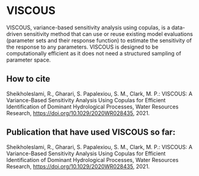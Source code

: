 # VISCOUS

VISCOUS, variance-based sensitivity analysis using copulas, is a data-driven sensitivity method that can use or reuse existing model evaluations (parameter sets and their response function) to estimate the sensitivity of the response to any parameters. VISCOUS is designed to be computationally efficient as it does not need a structured sampling of parameter space.

## How to cite

Sheikholeslami, R., Gharari, S. Papalexiou, S. M., Clark, M. P.: VISCOUS: A Variance-Based Sensitivity Analysis Using Copulas for Efficient Identification of Dominant Hydrological Processes, Water Resources Research, https://doi.org/10.1029/2020WR028435, 2021.

## Publication that have used VISCOUS so far:

Sheikholeslami, R., Gharari, S. Papalexiou, S. M., Clark, M. P.: VISCOUS: A Variance-Based Sensitivity Analysis Using Copulas for Efficient Identification of Dominant Hydrological Processes, Water Resources Research, https://doi.org/10.1029/2020WR028435, 2021.
